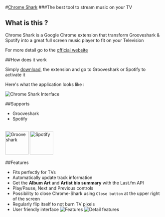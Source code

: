 #[Chrome Shark](http://tareck117.github.io/chrome-shark/)
###The best tool to stream music on your TV

## What is this ?

Chrome Shark is a Google Chrome extension that transform Grooveshark & Spotify into a great full screen music player to fit on your Television

For more detail go to the [official website](http://tareck117.github.io/chrome-shark/)

##How does it work

Simply [download](https://chrome.google.com/webstore/detail/chrome-shark/fifmpfkhpojgoodihbmflkgpifanigbd), the extension and go to Grooveshark or Spotify to activate it

Here's what the application looks like : 

![Chrome Shark Interface](http://i.imgur.com/31bVo4X.jpg)

##Supports
 * Grooveshark
 * Spotify

<br>
<img src="http://grooveshark.com/webincludes/images/shareDefault200x200.png" alt="Grooveshark" width="75px">
<img src="http://upload.wikimedia.org/wikipedia/commons/8/8e/Spotify_logo_vertical_white.jpg" alt="Spotify" width="75px">


##Features
- Fits perfectly for TVs
- Automatically update track information
- Get the **Album Art** and **Artist bio summary** with the Last.fm API
- Play/Pause, Next and Previous controls
- Possibility to close Chrome-Shark using `Close button` at the upper right of the screen
- Regularly flip itself to not burn TV pixels
- User friendly interface
![Features](http://i.imgur.com/8MPC6bU.png)
![Detail features](http://i.imgur.com/hvGWDeZ.png)
